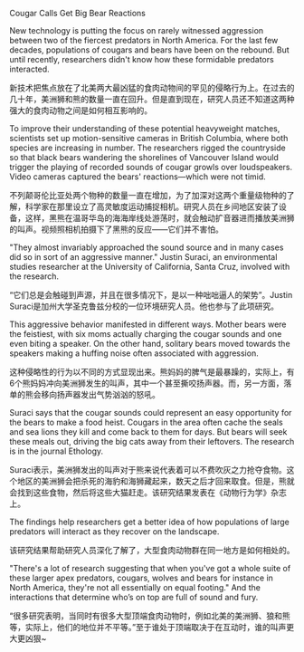 Cougar Calls Get Big Bear Reactions

New technology is putting the focus on rarely witnessed aggression between two of the fiercest predators in North America. For the last few decades, populations of cougars and bears have been on the rebound. But until recently, researchers didn't know how these formidable predators interacted.

新技术把焦点放在了北美两大最凶猛的食肉动物间的罕见的侵略行为上。在过去的几十年，美洲狮和熊的数量一直在回升。但是直到现在，研究人员还不知道这两种强大的食肉动物之间是如何相互影响的。

To improve their understanding of these potential heavyweight matches, scientists set up motion-sensitive cameras in British Columbia, where both species are increasing in number. The researchers rigged the countryside so that black bears wandering the shorelines of Vancouver Island would trigger the playing of recorded sounds of cougar growls over loudspeakers. Video cameras captured the bears' reactions—which were not timid.

不列颠哥伦比亚处两个物种的数量一直在增加，为了加深对这两个重量级物种的了解，科学家在那里设立了高灵敏度运动捕捉相机。研究人员在乡间地区安装了设备，这样，黑熊在温哥华岛的海海岸线处游荡时，就会触动扩音器进而播放美洲狮的叫声。视频照相机拍摄下了黑熊的反应——它们并不害怕。

"They almost invariably approached the sound source and in many cases did so in sort of an aggressive manner." Justin Suraci, an environmental studies researcher at the University of California, Santa Cruz, involved with the research.

“它们总是会触碰到声源，并且在很多情况下，是以一种咄咄逼人的架势”。Justin Suraci是加州大学圣克鲁兹分校的一位环境研究人员。他也参与了此项研究。

This aggressive behavior manifested in different ways. Mother bears were the feistiest, with six moms actually charging the cougar sounds and one even biting a speaker. On the other hand, solitary bears moved towards the speakers making a huffing noise often associated with aggression.

这种侵略性的行为以不同的方式显现出来。熊妈妈的脾气是最暴躁的，实际上，有6个熊妈妈冲向美洲狮发生的叫声，其中一个甚至撕咬扬声器。而，另一方面，落单的熊会移向扬声器发出气势汹汹的怒吼。

Suraci says that the cougar sounds could represent an easy opportunity for the bears to make a food heist. Cougars in the area often cache the seals and sea lions they kill and come back to them for days. But bears will seek these meals out, driving the big cats away from their leftovers. The research is in the journal Ethology.

Suraci表示，美洲狮发出的叫声对于熊来说代表着可以不费吹灰之力抢夺食物。这个地区的美洲狮会把杀死的海豹和海狮藏起来，数天之后才回来取食。但是，熊就会找到这些食物，然后将这些大猫赶走。该研究结果发表在《动物行为学》杂志上。

The findings help researchers get a better idea of how populations of large predators will interact as they recover on the landscape.

该研究结果帮助研究人员深化了解了，大型食肉动物群在同一地方是如何相处的。

"There's a lot of research suggesting that when you've got a whole suite of these larger apex predators, cougars, wolves and bears for instance in North America, they're not all essentially on equal footing." And the interactions that determine who’s on top are full of sound and fury.

“很多研究表明，当同时有很多大型顶端食肉动物时，例如北美的美洲狮、狼和熊等，实际上，他们的地位并不平等。”至于谁处于顶端取决于在互动时，谁的叫声更大更凶狠~
